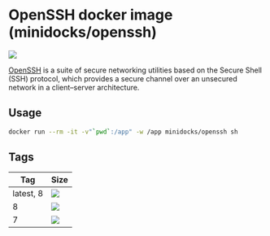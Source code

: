 OpenSSH docker image (minidocks/openssh)
========================================

![](https://upload.wikimedia.org/wikipedia/en/6/65/OpenSSH_logo.png)

[OpenSSH](https://www.openssh.com/) is a suite of secure networking utilities based on
the Secure Shell (SSH) protocol, which provides a secure channel over an unsecured network
in a client–server architecture. 

Usage
-----

```bash
docker run --rm -it -v"`pwd`:/app" -w /app minidocks/openssh sh
```

Tags
----

 Tag          | Size
 ---          | ----
 latest, 8    | ![](https://img.shields.io/docker/image-size/minidocks/openssh/latest?style=flat-square&logo=docker&label=size)
 8            | ![](https://img.shields.io/docker/image-size/minidocks/openssh/8?style=flat-square&logo=docker&label=size)
 7            | ![](https://img.shields.io/docker/image-size/minidocks/openssh/7?style=flat-square&logo=docker&label=size)


